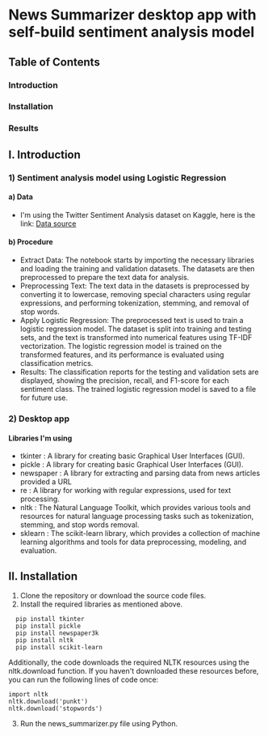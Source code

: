# **News Summarizer desktop app with self-build sentiment analysis model**

## Table of Contents
### Introduction
### Installation
### Results

## I. Introduction
### 1) Sentiment analysis model using Logistic Regression

  #### a) Data
  - I'm using the Twitter Sentiment Analysis dataset on Kaggle, here is the link: [Data source](https://www.kaggle.com/datasets/jp797498e/twitter-entity-sentiment-analysis)

  #### b) Procedure
  - Extract Data: The notebook starts by importing the necessary libraries and loading the training and validation datasets. The datasets are then preprocessed to     prepare the text data for analysis.
  - Preprocessing Text: The text data in the datasets is preprocessed by converting it to lowercase, removing special characters using regular expressions, and    performing tokenization, stemming, and removal of stop words.
  - Apply Logistic Regression: The preprocessed text is used to train a logistic regression model. The dataset is split into training and testing sets, and the text is transformed into numerical features using TF-IDF vectorization. The logistic regression model is trained on the transformed features, and its performance is evaluated using classification metrics.
  - Results: The classification reports for the testing and validation sets are displayed, showing the precision, recall, and F1-score for each sentiment class. The trained logistic regression model is saved to a file for future use.

### 2) Desktop app
#### Libraries I'm using
- tkinter : A library for creating basic Graphical User Interfaces (GUI).
- pickle : A library for creating basic Graphical User Interfaces (GUI).
- newspaper : A library for extracting and parsing data from news articles provided a URL
- re : A library for working with regular expressions, used for text processing.
- nltk : The Natural Language Toolkit, which provides various tools and resources for natural language processing tasks such as tokenization, stemming, and stop words removal.
- sklearn : The scikit-learn library, which provides a collection of machine learning algorithms and tools for data preprocessing, modeling, and evaluation.

## II. Installation
1. Clone the repository or download the source code files.
2. Install the required libraries as mentioned above.
```
  pip install tkinter
  pip install pickle
  pip install newspaper3k
  pip install nltk
  pip install scikit-learn
```
Additionally, the code downloads the required NLTK resources using the nltk.download function. If you haven't downloaded these resources before, you can run the following lines of code once:
```
import nltk
nltk.download('punkt')
nltk.download('stopwords')
```
3. Run the news_summarizer.py file using Python.
